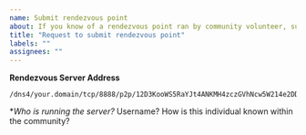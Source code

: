 ```yaml
---
name: Submit rendezvous point
about: If you know of a rendezvous point ran by community volunteer, submit it here. We'll add it to the default list.
title: "Request to submit rendezvous point"
labels: ""
assignees: ""
---
```


**Rendezvous Server Address**

```
/dns4/your.domain/tcp/8888/p2p/12D3KooWS5RaYJt4ANKMH4zczGVhNcw5W214e2DDYXnAb4dsj3
```

*_Who is running the server?_
Username? How is this individual known within the community?
